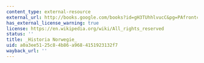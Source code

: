 ```yaml
---
content_type: external-resource
external_url: http://books.google.com/books?id=gH3TUhhlvucC&pg=PAfrontcover
has_external_license_warning: true
license: https://en.wikipedia.org/wiki/All_rights_reserved
status: ''
title: _Historia Norwegie_
uid: a0a3ee51-25c8-4b86-a968-4151923132f7
wayback_url: ''
---
```

